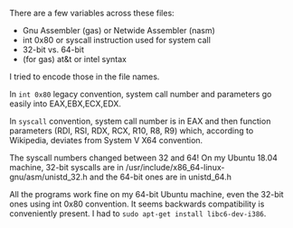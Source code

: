 There are a few variables across these files:

- Gnu Assembler (gas) or Netwide Assembler (nasm)
- int 0x80 or syscall instruction used for system call
- 32-bit vs. 64-bit
- (for gas) at&t or intel syntax

I tried to encode those in the file names.

In `int 0x80` legacy convention, system call number and parameters go easily into EAX,EBX,ECX,EDX.

In `syscall` convention, system call number is in EAX and then function parameters (RDI, RSI, RDX, RCX, R10, R8, R9) which, according to Wikipedia, deviates from System V X64 convention.

The syscall numbers changed between 32 and 64! On my Ubuntu 18.04 machine, 32-bit syscalls are in /usr/include/x86_64-linux-gnu/asm/unistd_32.h and the 64-bit ones are in unistd_64.h

All the programs work fine on my 64-bit Ubuntu machine, even the 32-bit ones using int 0x80 convention. It seems backwards compatibility is conveniently present. I had to `sudo apt-get install libc6-dev-i386`.
